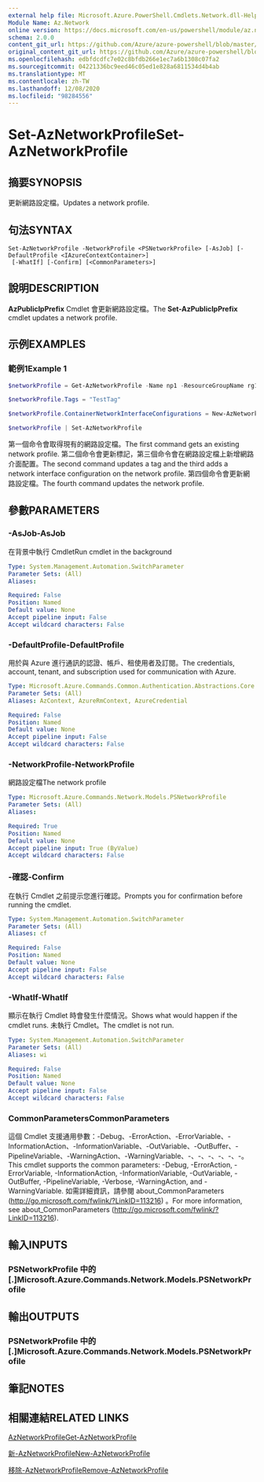 ```yaml
---
external help file: Microsoft.Azure.PowerShell.Cmdlets.Network.dll-Help.xml
Module Name: Az.Network
online version: https://docs.microsoft.com/en-us/powershell/module/az.network/set-aznetworkprofile
schema: 2.0.0
content_git_url: https://github.com/Azure/azure-powershell/blob/master/src/Network/Network/help/Set-AzNetworkProfile.md
original_content_git_url: https://github.com/Azure/azure-powershell/blob/master/src/Network/Network/help/Set-AzNetworkProfile.md
ms.openlocfilehash: edbfdcdfc7e02c8bfdb266e1ec7a6b1308c07fa2
ms.sourcegitcommit: 04221336bc9eed46c05ed1e828a6811534d4b4ab
ms.translationtype: MT
ms.contentlocale: zh-TW
ms.lasthandoff: 12/08/2020
ms.locfileid: "98284556"
---
```

# <span data-ttu-id="52a1b-101">Set-AzNetworkProfile</span><span class="sxs-lookup"><span data-stu-id="52a1b-101">Set-AzNetworkProfile</span></span>

## <span data-ttu-id="52a1b-102">摘要</span><span class="sxs-lookup"><span data-stu-id="52a1b-102">SYNOPSIS</span></span>
<span data-ttu-id="52a1b-103">更新網路設定檔。</span><span class="sxs-lookup"><span data-stu-id="52a1b-103">Updates a network profile.</span></span>

## <span data-ttu-id="52a1b-104">句法</span><span class="sxs-lookup"><span data-stu-id="52a1b-104">SYNTAX</span></span>

```
Set-AzNetworkProfile -NetworkProfile <PSNetworkProfile> [-AsJob] [-DefaultProfile <IAzureContextContainer>]
 [-WhatIf] [-Confirm] [<CommonParameters>]
```

## <span data-ttu-id="52a1b-105">說明</span><span class="sxs-lookup"><span data-stu-id="52a1b-105">DESCRIPTION</span></span>
<span data-ttu-id="52a1b-106">**AzPublicIpPrefix** Cmdlet 會更新網路設定檔。</span><span class="sxs-lookup"><span data-stu-id="52a1b-106">The **Set-AzPublicIpPrefix** cmdlet updates a network profile.</span></span>

## <span data-ttu-id="52a1b-107">示例</span><span class="sxs-lookup"><span data-stu-id="52a1b-107">EXAMPLES</span></span>

### <span data-ttu-id="52a1b-108">範例1</span><span class="sxs-lookup"><span data-stu-id="52a1b-108">Example 1</span></span>
```powershell
$networkProfile = Get-AzNetworkProfile -Name np1 -ResourceGroupName rg1

$networkProfile.Tags = "TestTag"

$networkProfile.ContainerNetworkInterfaceConfigurations = New-AzNetworkProfileContainerNicConfig -Name cnicconfig1

$networkProfile | Set-AzNetworkProfile
```

<span data-ttu-id="52a1b-109">第一個命令會取得現有的網路設定檔。</span><span class="sxs-lookup"><span data-stu-id="52a1b-109">The first command gets an existing network profile.</span></span> <span data-ttu-id="52a1b-110">第二個命令會更新標記，第三個命令會在網路設定檔上新增網路介面配置。</span><span class="sxs-lookup"><span data-stu-id="52a1b-110">The second command updates a tag and the third adds a network interface configuration on the network profile.</span></span> <span data-ttu-id="52a1b-111">第四個命令會更新網路設定檔。</span><span class="sxs-lookup"><span data-stu-id="52a1b-111">The fourth command updates the network profile.</span></span>

## <span data-ttu-id="52a1b-112">參數</span><span class="sxs-lookup"><span data-stu-id="52a1b-112">PARAMETERS</span></span>

### <span data-ttu-id="52a1b-113">-AsJob</span><span class="sxs-lookup"><span data-stu-id="52a1b-113">-AsJob</span></span>
<span data-ttu-id="52a1b-114">在背景中執行 Cmdlet</span><span class="sxs-lookup"><span data-stu-id="52a1b-114">Run cmdlet in the background</span></span>

```yaml
Type: System.Management.Automation.SwitchParameter
Parameter Sets: (All)
Aliases:

Required: False
Position: Named
Default value: None
Accept pipeline input: False
Accept wildcard characters: False
```

### <span data-ttu-id="52a1b-115">-DefaultProfile</span><span class="sxs-lookup"><span data-stu-id="52a1b-115">-DefaultProfile</span></span>
<span data-ttu-id="52a1b-116">用於與 Azure 進行通訊的認證、帳戶、租使用者及訂閱。</span><span class="sxs-lookup"><span data-stu-id="52a1b-116">The credentials, account, tenant, and subscription used for communication with Azure.</span></span>

```yaml
Type: Microsoft.Azure.Commands.Common.Authentication.Abstractions.Core.IAzureContextContainer
Parameter Sets: (All)
Aliases: AzContext, AzureRmContext, AzureCredential

Required: False
Position: Named
Default value: None
Accept pipeline input: False
Accept wildcard characters: False
```

### <span data-ttu-id="52a1b-117">-NetworkProfile</span><span class="sxs-lookup"><span data-stu-id="52a1b-117">-NetworkProfile</span></span>
<span data-ttu-id="52a1b-118">網路設定檔</span><span class="sxs-lookup"><span data-stu-id="52a1b-118">The network profile</span></span>

```yaml
Type: Microsoft.Azure.Commands.Network.Models.PSNetworkProfile
Parameter Sets: (All)
Aliases:

Required: True
Position: Named
Default value: None
Accept pipeline input: True (ByValue)
Accept wildcard characters: False
```

### <span data-ttu-id="52a1b-119">-確認</span><span class="sxs-lookup"><span data-stu-id="52a1b-119">-Confirm</span></span>
<span data-ttu-id="52a1b-120">在執行 Cmdlet 之前提示您進行確認。</span><span class="sxs-lookup"><span data-stu-id="52a1b-120">Prompts you for confirmation before running the cmdlet.</span></span>

```yaml
Type: System.Management.Automation.SwitchParameter
Parameter Sets: (All)
Aliases: cf

Required: False
Position: Named
Default value: None
Accept pipeline input: False
Accept wildcard characters: False
```

### <span data-ttu-id="52a1b-121">-WhatIf</span><span class="sxs-lookup"><span data-stu-id="52a1b-121">-WhatIf</span></span>
<span data-ttu-id="52a1b-122">顯示在執行 Cmdlet 時會發生什麼情況。</span><span class="sxs-lookup"><span data-stu-id="52a1b-122">Shows what would happen if the cmdlet runs.</span></span>
<span data-ttu-id="52a1b-123">未執行 Cmdlet。</span><span class="sxs-lookup"><span data-stu-id="52a1b-123">The cmdlet is not run.</span></span>

```yaml
Type: System.Management.Automation.SwitchParameter
Parameter Sets: (All)
Aliases: wi

Required: False
Position: Named
Default value: None
Accept pipeline input: False
Accept wildcard characters: False
```

### <span data-ttu-id="52a1b-124">CommonParameters</span><span class="sxs-lookup"><span data-stu-id="52a1b-124">CommonParameters</span></span>
<span data-ttu-id="52a1b-125">這個 Cmdlet 支援通用參數：-Debug、-ErrorAction、-ErrorVariable、-InformationAction、-InformationVariable、-OutVariable、-OutBuffer、-PipelineVariable、-WarningAction、-WarningVariable、-、-、-、-、-、-。</span><span class="sxs-lookup"><span data-stu-id="52a1b-125">This cmdlet supports the common parameters: -Debug, -ErrorAction, -ErrorVariable, -InformationAction, -InformationVariable, -OutVariable, -OutBuffer, -PipelineVariable, -Verbose, -WarningAction, and -WarningVariable.</span></span> <span data-ttu-id="52a1b-126">如需詳細資訊，請參閱 about_CommonParameters (http://go.microsoft.com/fwlink/?LinkID=113216) 。</span><span class="sxs-lookup"><span data-stu-id="52a1b-126">For more information, see about_CommonParameters (http://go.microsoft.com/fwlink/?LinkID=113216).</span></span>

## <span data-ttu-id="52a1b-127">輸入</span><span class="sxs-lookup"><span data-stu-id="52a1b-127">INPUTS</span></span>

### <span data-ttu-id="52a1b-128">PSNetworkProfile 中的 [.]</span><span class="sxs-lookup"><span data-stu-id="52a1b-128">Microsoft.Azure.Commands.Network.Models.PSNetworkProfile</span></span>

## <span data-ttu-id="52a1b-129">輸出</span><span class="sxs-lookup"><span data-stu-id="52a1b-129">OUTPUTS</span></span>

### <span data-ttu-id="52a1b-130">PSNetworkProfile 中的 [.]</span><span class="sxs-lookup"><span data-stu-id="52a1b-130">Microsoft.Azure.Commands.Network.Models.PSNetworkProfile</span></span>

## <span data-ttu-id="52a1b-131">筆記</span><span class="sxs-lookup"><span data-stu-id="52a1b-131">NOTES</span></span>

## <span data-ttu-id="52a1b-132">相關連結</span><span class="sxs-lookup"><span data-stu-id="52a1b-132">RELATED LINKS</span></span>

[<span data-ttu-id="52a1b-133">AzNetworkProfile</span><span class="sxs-lookup"><span data-stu-id="52a1b-133">Get-AzNetworkProfile</span></span>](./Get-AzNetworkProfile.md)

[<span data-ttu-id="52a1b-134">新-AzNetworkProfile</span><span class="sxs-lookup"><span data-stu-id="52a1b-134">New-AzNetworkProfile</span></span>](./New-AzNetworkProfile.md)

[<span data-ttu-id="52a1b-135">移除-AzNetworkProfile</span><span class="sxs-lookup"><span data-stu-id="52a1b-135">Remove-AzNetworkProfile</span></span>](./Remove-AzNetworkProfile.md)
